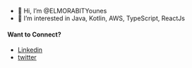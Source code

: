 - 👋 Hi, I’m @ELMORABITYounes
- 👀 I’m interested in Java, Kotlin, AWS, TypeScript, ReactJs

#### Want to Connect?

- [Linkedin](https://www.linkedin.com/in/younes-elmorabit)
- [twitter](https://twitter.com/almoravid96)
  

<!---
ELMORABITYounes/ELMORABITYounes is a ✨ special ✨ repository because its `README.md` (this file) appears on your GitHub profile.
You can click the Preview link to take a look at your changes.
--->
